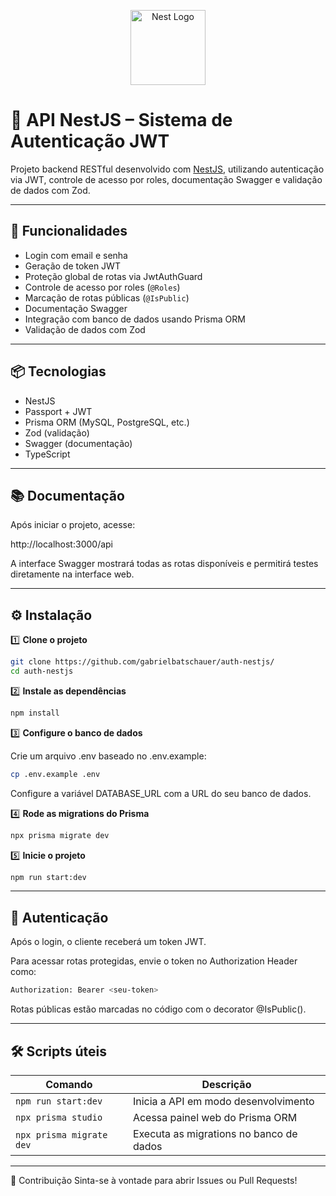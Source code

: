 <p align="center">
  <a href="http://nestjs.com/" target="blank"><img src="https://nestjs.com/img/logo-small.svg" width="120" alt="Nest Logo" /></a>
</p>

# 🚀 API NestJS – Sistema de Autenticação JWT

Projeto backend RESTful desenvolvido com [NestJS](https://nestjs.com/), utilizando autenticação via JWT, controle de acesso por roles, documentação Swagger e validação de dados com Zod.

---

## 🔐 Funcionalidades

- Login com email e senha
- Geração de token JWT
- Proteção global de rotas via JwtAuthGuard
- Controle de acesso por roles (`@Roles`)
- Marcação de rotas públicas (`@IsPublic`)
- Documentação Swagger
- Integração com banco de dados usando Prisma ORM
- Validação de dados com Zod

---

## 📦 Tecnologias

- NestJS
- Passport + JWT
- Prisma ORM (MySQL, PostgreSQL, etc.)
- Zod (validação)
- Swagger (documentação)
- TypeScript

---

## 📚 Documentação

Após iniciar o projeto, acesse:

http://localhost:3000/api

A interface Swagger mostrará todas as rotas disponíveis e permitirá testes diretamente na interface web.

---

## ⚙️ Instalação

1️⃣ **Clone o projeto**

```bash
git clone https://github.com/gabrielbatschauer/auth-nestjs/
cd auth-nestjs
```

2️⃣ **Instale as dependências**

```bash
npm install
```

3️⃣ **Configure o banco de dados**

Crie um arquivo .env baseado no .env.example:

```bash
cp .env.example .env
```

Configure a variável DATABASE_URL com a URL do seu banco de dados.

4️⃣ **Rode as migrations do Prisma**

```bash
npx prisma migrate dev
```

5️⃣ **Inicie o projeto**

```bash
npm run start:dev
```

---

## 🔑 Autenticação

Após o login, o cliente receberá um token JWT.

Para acessar rotas protegidas, envie o token no Authorization Header como:

```bash
Authorization: Bearer <seu-token>
```

Rotas públicas estão marcadas no código com o decorator @IsPublic().

---

## 🛠️ Scripts úteis

| Comando                  | Descrição                               |
| ------------------------ | --------------------------------------- |
| `npm run start:dev`      | Inicia a API em modo desenvolvimento    |
| `npx prisma studio`      | Acessa painel web do Prisma ORM         |
| `npx prisma migrate dev` | Executa as migrations no banco de dados |

---

🤝 Contribuição
Sinta-se à vontade para abrir Issues ou Pull Requests!
